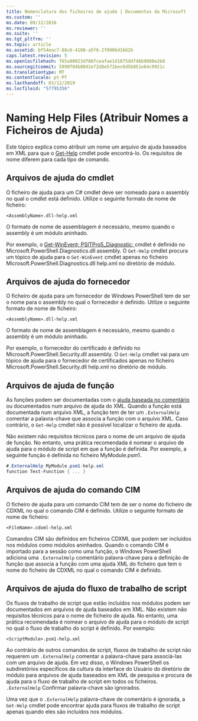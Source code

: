 ```yaml
---
title: Nomenclatura dos ficheiros de ajuda | Documentos da Microsoft
ms.custom: ''
ms.date: 09/12/2016
ms.reviewer: ''
ms.suite: ''
ms.tgt_pltfrm: ''
ms.topic: article
ms.assetid: bf54eac7-88c6-4108-a5f6-2f0906d1662b
caps.latest.revision: 5
ms.openlocfilehash: f65a90023df88fceafae1d1875ddf46b9088e2b8
ms.sourcegitcommit: 5990f04b8042ef2d8e571bec6d5b051e64c9921c
ms.translationtype: MT
ms.contentlocale: pt-PT
ms.lasthandoff: 03/12/2019
ms.locfileid: "57795356"
---
```

# <a name="naming-help-files"></a>Naming Help Files (Atribuir Nomes a Ficheiros de Ajuda)

Este tópico explica como atribuir um nome um arquivo de ajuda baseados em XML para que o [Get-Help](/powershell/module/Microsoft.PowerShell.Core/Get-Help) cmdlet pode encontrá-lo. Os requisitos de nome diferem para cada tipo de comando.

## <a name="cmdlet-help-files"></a>Arquivos de ajuda do cmdlet

O ficheiro de ajuda para um C# cmdlet deve ser nomeado para o assembly no qual o cmdlet está definido. Utilize o seguinte formato de nome de ficheiro:

```
<AssemblyName>.dll-help.xml
```

O formato de nome de assemblagem é necessário, mesmo quando o assembly é um módulo aninhado.

Por exemplo, o [Get-WinEvent; PSITPro5_Diagnostic; ](/powershell/module/Microsoft.PowerShell.Diagnostics/Get-WinEvent) cmdlet é definido no Microsoft.PowerShell.Diagnostics.dll assembly. O `Get-Help` cmdlet procura um tópico de ajuda para o `Get-WinEvent` cmdlet apenas no ficheiro Microsoft.PowerShell.Diagnostics.dll help.xml no diretório de módulo.

## <a name="provider-help-files"></a>Arquivos de ajuda do fornecedor

O ficheiro de ajuda para um fornecedor de Windows PowerShell tem de ser o nome para o assembly no qual o fornecedor é definido. Utilize o seguinte formato de nome de ficheiro:

```
<AssemblyName>.dll-help.xml
```

O formato de nome de assemblagem é necessário, mesmo quando o assembly é um módulo aninhado.

Por exemplo, o fornecedor do certificado é definido no Microsoft.PowerShell.Security.dll assembly. O `Get-Help` cmdlet vai para um tópico de ajuda para o fornecedor de certificados apenas no ficheiro Microsoft.PowerShell.Security.dll help.xml no diretório de módulo.

## <a name="function-help-files"></a>Arquivos de ajuda de função

As funções podem ser documentadas com o [ajuda baseada no comentário](/powershell/module/microsoft.powershell.core/about/about_comment_based_help) ou documentados num arquivo de ajuda do XML. Quando a função está documentada num arquivo XML, a função tem de ter um `.ExternalHelp` comentar a palavra-chave que associa a função com o arquivo XML. Caso contrário, o `Get-Help` cmdlet não é possível localizar o ficheiro de ajuda.

Não existem não requisitos técnicos para o nome de um arquivo de ajuda de função. No entanto, uma prática recomendada é nomear o arquivo de ajuda para o módulo de script em que a função é definida. Por exemplo, a seguinte função é definida no ficheiro MyModule.psm1.

```csharp
#.ExternalHelp MyModule.psm1-help.xml
function Test-Function { ... }
```

## <a name="cim-command-help-files"></a>Arquivos de ajuda do comando CIM

O ficheiro de ajuda para um comando CIM tem de ser o nome do ficheiro de CDXML no qual o comando CIM é definido. Utilize o seguinte formato de nome de ficheiro:

```
<FileName>.cdxml-help.xml
```

Comandos CIM são definidos em ficheiros CDXML que podem ser incluídos nos módulos como módulos aninhados. Quando o comando CIM é importado para a sessão como uma função, o Windows PowerShell adiciona uma `.ExternalHelp` comentário palavra-chave para a definição de função que associa a função com uma ajuda XML do ficheiro que tem o nome do ficheiro de CDXML no qual o comando CIM é definido.

## <a name="script-workflow-help-files"></a>Arquivos de ajuda do fluxo de trabalho de script

Os fluxos de trabalho de script que estão incluídos nos módulos podem ser documentados em arquivos de ajuda baseados em XML. Não existem não requisitos técnicos para o nome de ficheiro de ajuda. No entanto, uma prática recomendada é nomear o arquivo de ajuda para o módulo de script no qual o fluxo de trabalho do script é definido. Por exemplo:

```
<ScriptModule>.psm1-help.xml
```

Ao contrário de outros comandos de script, fluxos de trabalho de script não requerem um `.ExternalHelp` comentar a palavra-chave para associá-las com um arquivo de ajuda. Em vez disso, o Windows PowerShell os subdiretórios específicos da cultura da interface do Usuário do diretório de módulo para arquivos de ajuda baseados em XML de pesquisa e procura de ajuda para o fluxo de trabalho de script em todos os ficheiros. `.ExternalHelp` Confirmar palavra-chave são ignorados.

Uma vez que o `.ExternalHelp` palavra-chave de comentário é ignorada, a `Get-Help` cmdlet pode encontrar ajuda para fluxos de trabalho de script apenas quando eles são incluídos nos módulos.